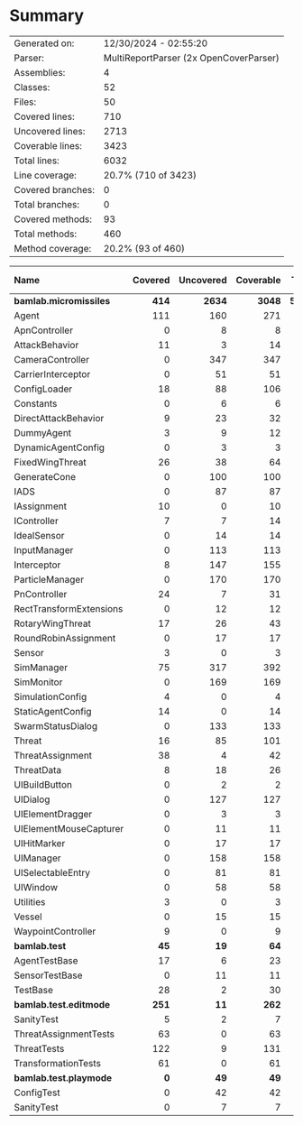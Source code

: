 ﻿# Summary
|||
|:---|:---|
| Generated on: | 12/30/2024 - 02:55:20 |
| Parser: | MultiReportParser (2x OpenCoverParser) |
| Assemblies: | 4 |
| Classes: | 52 |
| Files: | 50 |
| Covered lines: | 710 |
| Uncovered lines: | 2713 |
| Coverable lines: | 3423 |
| Total lines: | 6032 |
| Line coverage: | 20.7% (710 of 3423) |
| Covered branches: | 0 |
| Total branches: | 0 |
| Covered methods: | 93 |
| Total methods: | 460 |
| Method coverage: | 20.2% (93 of 460) |

|**Name**|**Covered**|**Uncovered**|**Coverable**|**Total**|**Line coverage**|**Covered**|**Total**|**Branch coverage**|**Covered**|**Total**|**Method coverage**|
|:---|---:|---:|---:|---:|---:|---:|---:|---:|---:|---:|---:|
|**bamlab.micromissiles**|**414**|**2634**|**3048**|**5863**|**13.5%**|**0**|**0**|****|**68**|**427**|**15.9%**|
|Agent|111|160|271|481|40.9%|0|0||20|45|44.4%|
|ApnController|0|8|8|20|0%|0|0||0|2|0%|
|AttackBehavior|11|3|14|51|78.5%|0|0||2|3|66.6%|
|CameraController|0|347|347|643|0%|0|0||0|36|0%|
|CarrierInterceptor|0|51|51|80|0%|0|0||0|7|0%|
|ConfigLoader|18|88|106|153|16.9%|0|0||2|13|15.3%|
|Constants|0|6|6|17|0%|0|0||0|2|0%|
|DirectAttackBehavior|9|23|32|74|28.1%|0|0||1|2|50%|
|DummyAgent|3|9|12|481|25%|0|0||1|5|20%|
|DynamicAgentConfig|0|3|3|132|0%|0|0||0|1|0%|
|FixedWingThreat|26|38|64|117|40.6%|0|0||3|9|33.3%|
|GenerateCone|0|100|100|144|0%|0|0||0|9|0%|
|IADS|0|87|87|143|0%|0|0||0|17|0%|
|IAssignment|10|0|10|40|100%|0|0||3|3|100%|
|IController|7|7|14|30|50%|0|0||2|4|50%|
|IdealSensor|0|14|14|25|0%|0|0||0|2|0%|
|InputManager|0|113|113|156|0%|0|0||0|11|0%|
|Interceptor|8|147|155|238|5.1%|0|0||2|17|11.7%|
|ParticleManager|0|170|170|245|0%|0|0||0|24|0%|
|PnController|24|7|31|61|77.4%|0|0||2|2|100%|
|RectTransformExtensions|0|12|12|18|0%|0|0||0|4|0%|
|RotaryWingThreat|17|26|43|76|39.5%|0|0||2|8|25%|
|RoundRobinAssignment|0|17|17|45|0%|0|0||0|2|0%|
|Sensor|3|0|3|29|100%|0|0||1|1|100%|
|SimManager|75|317|392|614|19.1%|0|0||7|47|14.8%|
|SimMonitor|0|169|169|255|0%|0|0||0|20|0%|
|SimulationConfig|4|0|4|132|100%|0|0||1|1|100%|
|StaticAgentConfig|14|0|14|63|100%|0|0||5|5|100%|
|SwarmStatusDialog|0|133|133|167|0%|0|0||0|16|0%|
|Threat|16|85|101|182|15.8%|0|0||4|10|40%|
|ThreatAssignment|38|4|42|80|90.4%|0|0||5|5|100%|
|ThreatData|8|18|26|49|30.7%|0|0||2|5|40%|
|UIBuildButton|0|2|2|11|0%|0|0||0|2|0%|
|UIDialog|0|127|127|217|0%|0|0||0|18|0%|
|UIElementDragger|0|3|3|12|0%|0|0||0|1|0%|
|UIElementMouseCapturer|0|11|11|20|0%|0|0||0|3|0%|
|UIHitMarker|0|17|17|29|0%|0|0||0|4|0%|
|UIManager|0|158|158|237|0%|0|0||0|29|0%|
|UISelectableEntry|0|81|81|138|0%|0|0||0|15|0%|
|UIWindow|0|58|58|100|0%|0|0||0|9|0%|
|Utilities|3|0|3|9|100%|0|0||1|1|100%|
|Vessel|0|15|15|27|0%|0|0||0|5|0%|
|WaypointController|9|0|9|22|100%|0|0||2|2|100%|
|**bamlab.test**|**45**|**19**|**64**|**111**|**70.3%**|**0**|**0**|****|**9**|**12**|**75%**|
|AgentTestBase|17|6|23|41|73.9%|0|0||3|4|75%|
|SensorTestBase|0|11|11|26|0%|0|0||0|2|0%|
|TestBase|28|2|30|44|93.3%|0|0||6|6|100%|
|**bamlab.test.editmode**|**251**|**11**|**262**|**574**|**95.8%**|**0**|**0**|****|**16**|**18**|**88.8%**|
|SanityTest|5|2|7|22|71.4%|0|0||2|2|100%|
|ThreatAssignmentTests|63|0|63|141|100%|0|0||2|2|100%|
|ThreatTests|122|9|131|310|93.1%|0|0||9|11|81.8%|
|TransformationTests|61|0|61|101|100%|0|0||3|3|100%|
|**bamlab.test.playmode**|**0**|**49**|**49**|**97**|**0%**|**0**|**0**|****|**0**|**3**|**0%**|
|ConfigTest|0|42|42|73|0%|0|0||0|2|0%|
|SanityTest|0|7|7|24|0%|0|0||0|1|0%|
